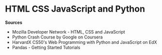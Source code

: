# HTML CSS JavaScript and Python
 <b>Sources</b>
 
- Mozilla Developer Network - HTML, CSS and JavaScript
- Python Crash Course by Google on Coursera
- HarvardX CS50's Web Programming with Python and JavaScript on EdX
- Pandas - Getting Started Tutorials
